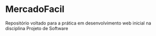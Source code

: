 # MercadoFacil
Repositório voltado para a prática em desenvolvimento web inicial na disciplina Projeto de Software
